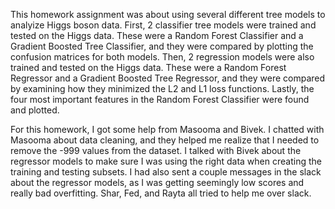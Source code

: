 This homework assignment was about using several different tree models to analyize Higgs boson data. First, 2 classifier tree models were trained and tested on the Higgs data. These were a Random Forest Classifier and a Gradient Boosted Tree Classifier, and they were compared by plotting the confusion matrices for both models. Then, 2 regression models were also trained and tested on the Higgs data. These were a Random Forest Regressor and a Gradient Boosted Tree Regressor, and they were compared by examining how they minimized the L2 and L1 loss functions. Lastly, the four most important features in the Random Forest Classifier were found and plotted.

For this homework, I got some help from Masooma and Bivek. I chatted with Masooma about data cleaning, and they helped me realize that I needed to remove the -999 values from the dataset. I talked with Bivek about the regressor models to make sure I was using the right data when creating the training and testing subsets. I had also sent a couple messages in the slack about the regressor models, as I was getting seemingly low scores and really bad overfitting. Shar, Fed, and Rayta all tried to help me over slack.
